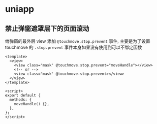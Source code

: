 # uniapp

## 禁止弹窗遮罩层下的页面滚动

给弹窗的最外层 view 添加 `@touchmove.stop.prevent` 事件, 主要是为了设置 touchmove 的 `.stop.prevent`
事件本身如果没有使用到可以不绑定函数

```vue
<template>
  <view>
    <view class="mask" @touchmove.stop.prevent="moveHandle"></view>
    <!-- or -->
    <view class="mask" @touchmove.stop.prevent></view>
  </view>
</template>

<script>
export default {
  methods: {
    moveHandle() {},
  },
};
</script>
```
